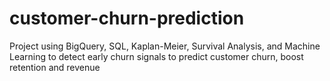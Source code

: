 # customer-churn-prediction
Project using BigQuery, SQL, Kaplan-Meier, Survival Analysis, and Machine Learning to detect early churn signals to predict customer churn, boost retention and revenue
